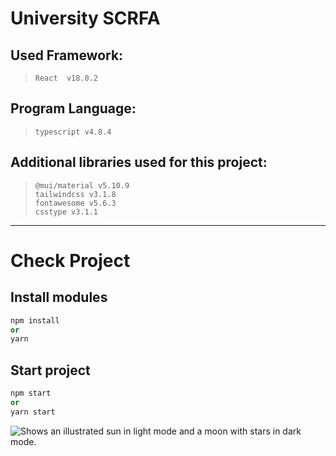 # University SCRFA

## Used Framework:
> `React  v18.0.2`

## Program Language:
> `typescript v4.8.4`

## Additional libraries used for this project:
> `@mui/material v5.10.9`\
> `tailwindcss v3.1.8`\
> `fontawesome v5.6.3`\
> `csstype v3.1.1`

***

# Check Project

## Install modules
```ruby 
npm install
or
yarn
```
## Start project
```ruby
npm start
or 
yarn start
```
<picture>
  <img alt="Shows an illustrated sun in light mode and a moon with stars in dark mode." src="./../../github/docs/blob/main/Startscreen.png">
</picture>
